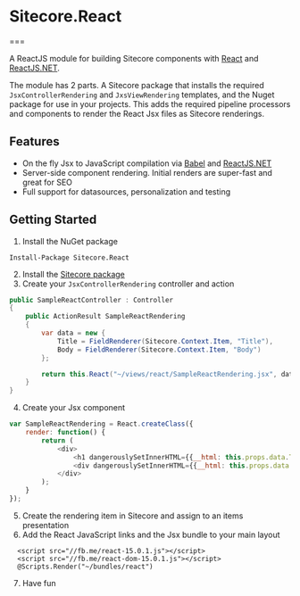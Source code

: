 # Sitecore.React
===

A ReactJS module for building Sitecore components with [React](https://facebook.github.io/react/) and [ReactJS.NET](reactjs.net).

The module has 2 parts. A Sitecore package that installs the required `JsxControllerRendering` and `JxsViewRendering` templates, and the Nuget package for use in your projects. This adds the required pipeline processors and components to render the React Jsx files as Sitecore renderings.

Features
---
* On the fly Jsx to JavaScript compilation via [Babel](http://babeljs.io/) and [ReactJS.NET](http://reactjs.net)
* Server-side component rendering. Initial renders are super-fast and great for SEO
* Full support for datasources, personalization and testing

Getting Started
---

1. Install the  NuGet package
```
Install-Package Sitecore.React
```

2. Install the [Sitecore package]()
3. Create your `JsxControllerRendering` controller and action
```c#
public SampleReactController : Controller 
{
	public ActionResult SampleReactRendering 
	{
		var data = new {
			Title = FieldRenderer(Sitecore.Context.Item, "Title"),
			Body = FieldRenderer(Sitecore.Context.Item, "Body")
		};

		return this.React("~/views/react/SampleReactRendering.jsx", data);
	}
}
```

4. Create your Jsx component
```javascript
var SampleReactRendering = React.createClass({
    render: function() {
        return (
            <div>
                <h1 dangerouslySetInnerHTML={{__html: this.props.data.Title}}></h1>
                <div dangerouslySetInnerHTML={{__html: this.props.data.Body}}></div>
            </div>
        );
    }
});
```

5. Create the rendering item in Sitecore and assign to an items presentation
6. Add the React JavaScript links and the Jsx bundle to your main layout

```cshtml
  <script src="//fb.me/react-15.0.1.js"></script>
  <script src="//fb.me/react-dom-15.0.1.js"></script>
  @Scripts.Render("~/bundles/react")
```

7. Have fun